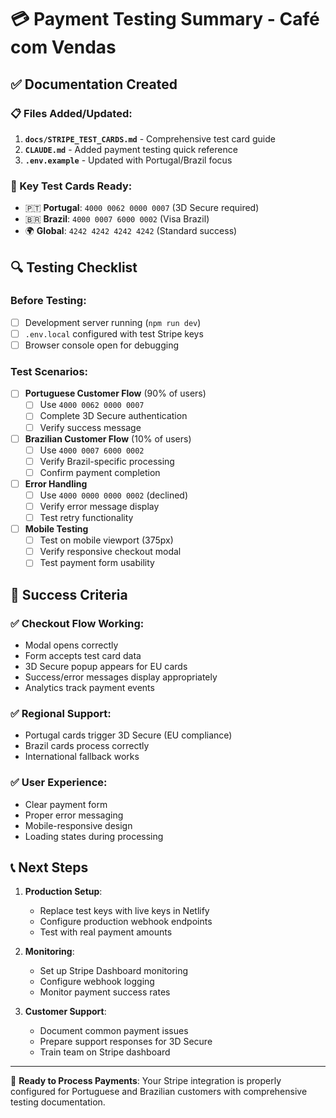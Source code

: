 # 💳 Payment Testing Summary - Café com Vendas

## ✅ Documentation Created

### 📋 Files Added/Updated:
1. **`docs/STRIPE_TEST_CARDS.md`** - Comprehensive test card guide
2. **`CLAUDE.md`** - Added payment testing quick reference
3. **`.env.example`** - Updated with Portugal/Brazil focus

### 🎯 Key Test Cards Ready:
- 🇵🇹 **Portugal**: `4000 0062 0000 0007` (3D Secure required)
- 🇧🇷 **Brazil**: `4000 0007 6000 0002` (Visa Brazil)
- 🌍 **Global**: `4242 4242 4242 4242` (Standard success)

## 🔍 Testing Checklist

### Before Testing:
- [ ] Development server running (`npm run dev`)
- [ ] `.env.local` configured with test Stripe keys
- [ ] Browser console open for debugging

### Test Scenarios:
- [ ] **Portuguese Customer Flow** (90% of users)
  - [ ] Use `4000 0062 0000 0007`
  - [ ] Complete 3D Secure authentication
  - [ ] Verify success message
  
- [ ] **Brazilian Customer Flow** (10% of users)
  - [ ] Use `4000 0007 6000 0002`
  - [ ] Verify Brazil-specific processing
  - [ ] Confirm payment completion

- [ ] **Error Handling**
  - [ ] Use `4000 0000 0000 0002` (declined)
  - [ ] Verify error message display
  - [ ] Test retry functionality

- [ ] **Mobile Testing**
  - [ ] Test on mobile viewport (375px)
  - [ ] Verify responsive checkout modal
  - [ ] Test payment form usability

## 🎉 Success Criteria

### ✅ Checkout Flow Working:
- Modal opens correctly
- Form accepts test card data
- 3D Secure popup appears for EU cards
- Success/error messages display appropriately
- Analytics track payment events

### ✅ Regional Support:
- Portugal cards trigger 3D Secure (EU compliance)
- Brazil cards process correctly
- International fallback works

### ✅ User Experience:
- Clear payment form
- Proper error messaging
- Mobile-responsive design
- Loading states during processing

## 📞 Next Steps

1. **Production Setup**:
   - Replace test keys with live keys in Netlify
   - Configure production webhook endpoints
   - Test with real payment amounts

2. **Monitoring**:
   - Set up Stripe Dashboard monitoring
   - Configure webhook logging
   - Monitor payment success rates

3. **Customer Support**:
   - Document common payment issues
   - Prepare support responses for 3D Secure
   - Train team on Stripe dashboard

---

🚀 **Ready to Process Payments**: Your Stripe integration is properly configured for Portuguese and Brazilian customers with comprehensive testing documentation.